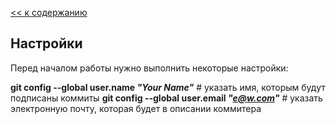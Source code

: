 [<< к содержанию](./readme.md)

## Настройки

Перед началом работы нужно выполнить некоторые настройки:

**git config --global user.name *"Your Name"*** # указать имя, которым будут подписаны коммиты
**git config --global user.email *"e@w.com"***  # указать электронную почту, которая будет в описании коммитера




